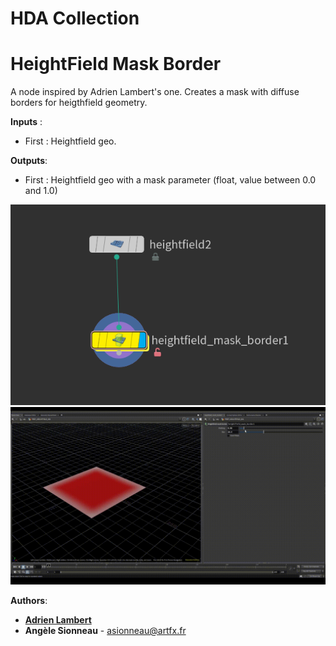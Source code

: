 # HDA Collection

# HeightField Mask Border
A node inspired by Adrien Lambert's one. Creates a mask with diffuse borders for heigthfield geometry.

**Inputs** :
- First : Heightfield geo.

**Outputs**:
- First : Heightfield geo with a mask parameter (float, value between 0.0 and 1.0)

![img00](https://github.com/Enjaileu/houdini_tools/blob/main/hda/imgs/heightfield_mask_border/heightfield_mask_border_node.PNG)
![img01](https://github.com/Enjaileu/houdini_tools/blob/main/hda/imgs/heightfield_mask_border/heightfield_mask_border_node.gif)

**Authors**:
- [**Adrien Lambert**](https://www.artstation.com/adrienlambert)
- **Angèle Sionneau** - asionneau@artfx.fr


